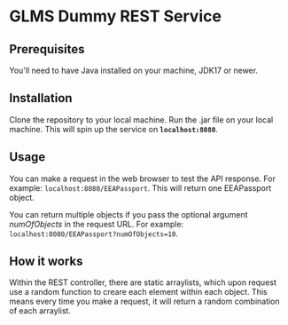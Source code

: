 # GLMS Dummy REST Service
## Prerequisites
You'll need to have Java installed on your machine, JDK17 or newer.

## Installation
Clone the repository to your local machine.
Run the .jar file on your local machine. This will spin up the service on **`localhost:8080`**.

## Usage
You can make a request in the web browser to test the API response. For example: `localhost:8080/EEAPassport`. This will return one EEAPassport object.

You can return multiple objects if you pass the optional argument _numOfObjects_ in the request URL. For example: `localhost:8080/EEAPassport?numOfObjects=10`.

## How it works
Within the REST controller, there are static arraylists, which upon request use a random function to creare each element within each object.
This means every time you make a request, it will return a random combination of each arraylist.
